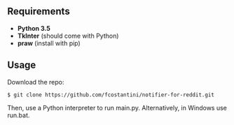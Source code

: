 ## Requirements  
- **Python 3.5**
- **TkInter** (should come with Python)
- **praw** (install with pip) 

## Usage  
Download the repo:

    $ git clone https://github.com/fcostantini/notifier-for-reddit.git

Then, use a Python interpreter to run main.py. Alternatively, in Windows use run.bat.